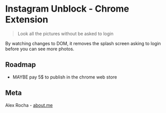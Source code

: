 # Instagram Unblock - Chrome Extension
> Look all the pictures without be asked to login

By watching changes to DOM, it removes the splash screen
asking to login before you can see more photos.

## Roadmap

* MAYBE pay 5$ to publish in the chrome web store

## Meta

Alex Rocha - [about.me](http://about.me/alex.rochas)
